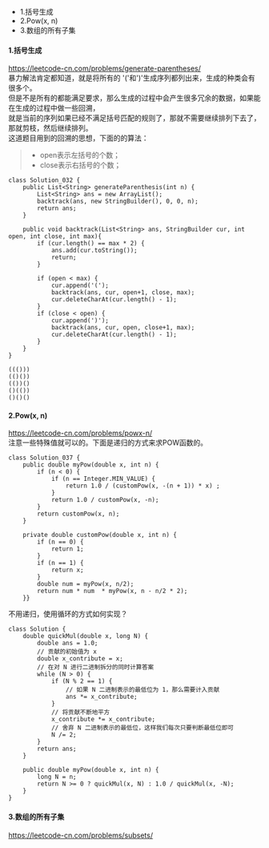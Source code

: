 <!-- MarkdownTOC -->

- 1.括号生成
- 2.Pow\(x, n\)
- 3.数组的所有子集

<!-- /MarkdownTOC -->

#### 1.括号生成
https://leetcode-cn.com/problems/generate-parentheses/ <br>
暴力解法肯定都知道，就是将所有的 '('和')'生成序列都列出来，生成的种类会有很多个。<br>
但是不是所有的都能满足要求，那么生成的过程中会产生很多冗余的数据，如果能在生成的过程中做一些回溯，<br>
就是当前的序列如果已经不满足括号匹配的规则了，那就不需要继续排列下去了，那就剪枝，然后继续排列。<br>
这道题目用到的回溯的思想，下面的的算法：
> * open表示左括号的个数；
> * close表示右括号的个数；
```
class Solution_032 {
    public List<String> generateParenthesis(int n) {
        List<String> ans = new ArrayList();
        backtrack(ans, new StringBuilder(), 0, 0, n);
        return ans;
    }

    public void backtrack(List<String> ans, StringBuilder cur, int open, int close, int max){
        if (cur.length() == max * 2) {
            ans.add(cur.toString());
            return;
        }

        if (open < max) {
            cur.append('(');
            backtrack(ans, cur, open+1, close, max);
            cur.deleteCharAt(cur.length() - 1);
        }
        if (close < open) {
            cur.append(')');
            backtrack(ans, cur, open, close+1, max);
            cur.deleteCharAt(cur.length() - 1);
        }
    }
}
```
```
((()))
(()())
(())()
()(())
()()()
```

#### 2.Pow(x, n)
https://leetcode-cn.com/problems/powx-n/ <br>
注意一些特殊值就可以的。下面是递归的方式来求POW函数的。
```
class Solution_037 {
    public double myPow(double x, int n) {
        if (n < 0) {
            if (n == Integer.MIN_VALUE) {
                return 1.0 / (customPow(x, -(n + 1)) * x) ;
            }
            return 1.0 / customPow(x, -n);
        }
        return customPow(x, n);
    }

    private double customPow(double x, int n) {
        if (n == 0) {
            return 1;
        }
        if (n == 1) {
            return x;
        }
        double num = myPow(x, n/2);
        return num * num  * myPow(x, n - n/2 * 2);
    }}
```
不用递归，使用循环的方式如何实现？
```
class Solution {
    double quickMul(double x, long N) {
        double ans = 1.0;
        // 贡献的初始值为 x
        double x_contribute = x;
        // 在对 N 进行二进制拆分的同时计算答案
        while (N > 0) {
            if (N % 2 == 1) {
                // 如果 N 二进制表示的最低位为 1，那么需要计入贡献
                ans *= x_contribute;
            }
            // 将贡献不断地平方
            x_contribute *= x_contribute;
            // 舍弃 N 二进制表示的最低位，这样我们每次只要判断最低位即可
            N /= 2;
        }
        return ans;
    }

    public double myPow(double x, int n) {
        long N = n;
        return N >= 0 ? quickMul(x, N) : 1.0 / quickMul(x, -N);
    }
}
```

#### 3.数组的所有子集
https://leetcode-cn.com/problems/subsets/ <br>
